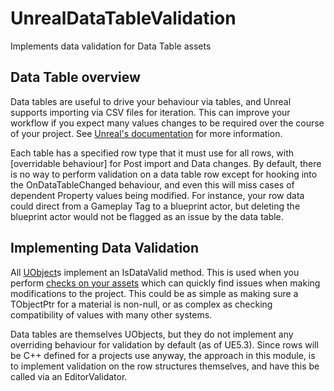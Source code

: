 # UnrealDataTableValidation
Implements data validation for Data Table assets

## Data Table overview

Data tables are useful to drive your behaviour via tables, and Unreal supports
importing via CSV files for iteration. This can improve your workflow if you
expect many values changes to be required over the course of your project. See
[Unreal's documentation](https://docs.unrealengine.com/latest/en-US/data-driven-gameplay-elements-in-unreal-engine/)
for more information.

Each table has a specified row type that it must use for all rows, with
[overridable behaviour] for Post import and Data changes. By default, there
is no way to perform validation on a data table row except for hooking into
the OnDataTableChanged behaviour, and even this will miss cases of dependent
Property values being modified. For instance, your row data could direct from a
Gameplay Tag to a blueprint actor, but deleting the blueprint actor would not
be flagged as an issue by the data table.

## Implementing Data Validation

All [UObject](https://docs.unrealengine.com/latest/en-US/API/Runtime/CoreUObject/UObject/UObject/IsDataValid/)s
implement an IsDataValid method. This is used when you perform 
[checks on your assets](https://docs.unrealengine.com/latest/en-US/ProgrammingAndScripting/ProgrammingWithCPP/Assets/DataValidation/)
which can quickly find issues when making modifications to the project. This
could be as simple as making sure a TObjectPtr for a material is non-null, or
as complex as checking compatibility of values with many other systems.

Data tables are themselves UObjects, but they do not implement any overriding
behaviour for validation by default (as of UE5.3). Since rows will be C++ defined
for a projects use anyway, the approach in this module, is to implement validation
on the row structures themselves, and have this be called via an EditorValidator.

